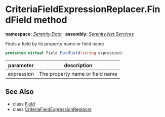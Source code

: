 # CriteriaFieldExpressionReplacer.FindField method
**namespace:** *[Serenity.Data](../../README.md#serenity.data-namespace)*   **assembly**: *[Serenity.Net.Services](../../README.md)*

Finds a field by its property name or field name

```csharp
protected virtual Field FindField(string expression)
```

| parameter | description |
| --- | --- |
| expression | The property name or field name |

## See Also

* class [Field](../Serenity.Net.Entity/../Field.md)
* class [CriteriaFieldExpressionReplacer](../CriteriaFieldExpressionReplacer.md)
